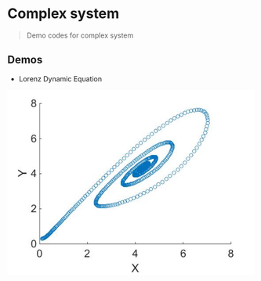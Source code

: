 # Complex system
> Demo codes for complex system

## Demos
+ Lorenz Dynamic Equation

![](Lorenz.jpeg)